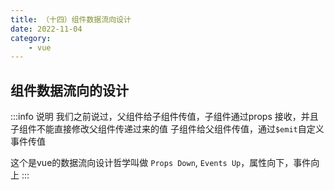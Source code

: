 ```yaml
---
title: （十四）组件数据流向设计
date: 2022-11-04
category:
    - vue
---
```


## 组件数据流向的设计
:::info 说明
我们之前说过，父组件给子组件传值，子组件通过props 接收，并且子组件不能直接修改父组件传递过来的值
子组件给父组件传值，通过`$emit`自定义事件传值

这个是vue的数据流向设计哲学叫做 `Props Down`, `Events Up`，属性向下，事件向上
:::
